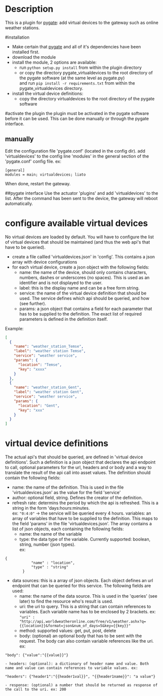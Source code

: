# Description
This is a plugin for [pygate](https://github.com/allthingstalk/pygate): add virtual devices to the gateway such as online weather stations.

#installation


- Make certain that [pygate](https://github.com/allthingstalk/pygate) and all of it's dependencies have been installed first.
- download the module
- install the module, 2 options are available:
	- run `python setup.py install` from within the plugin directory  
	- or copy the directory pygate_virtualdevices to the root directory of the pygate software (at the same level as pygate.py)  
and run `pip install -r requirements.txt` from within the pygate_virtualdevices directory.
- install the virtual device definitions:
	- copy the directory virtualdevices to the root directory of the pygate software

#activate the plugin
the plugin must be activated in the pygate software before it can be used. This can be done manually or through the pygate interface.

## manually
Edit the configuration file 'pygate.conf' (located in the config dir).
add 'virtualdevices' to the config line 'modules' in the general section of the 'pygate.conf' config file. ex:  
    
	[general]  
    modules = main; virtualdevices; liato
When done, restart the gateway.

##pygate interface
Use the actuator 'plugins' and add 'virtualdevices' to the list. After the command has been sent to the device, the gateway will reboot automatically.

# configure available virtual devices
No virtual devices are loaded by default. You will have to configure the list of virtual devices that should be maintained (and thus the web api's that have to be queried).

- create a file callled 'virtualdevices.json' in 'config'. This contains a json array with device configurations
- for each virtual device, create a json object with the following fields:
	- name: the name of the device, should only contains characters, numbers, dashes or underscores (no spaces). This is used as an identifier and is not displayed to the user.
	- label: this is the display name and can be a free form string.
	- service: the name of the virtual device definition that should be used. The service defines which api should be queried, and how (see further).
	- params: a json object that contains a field for each parameter that has to be supplied to the definition. The exact list of required parameters is defined in the definition itself.

Example:

```json
[
  {
    "name": "weather_station_Temse",
    "label": "weather station Temse",
    "service": "weather service",
    "params": {
      "location": "Temse",
      "key": "xxxx"
    }
  },
  {
    "name": "weather_station_Gent",
    "label": "weather station Gent",
    "service": "weather service",
    "params": {
      "location": "Gent",
      "key": "xxx"
    }
  }
]
```

# virtual device definitions
The actual api's that should be queried, are defined in 'virtual device definitions'. Such a definition is a json object that declares the api endpoint to call, optional parameters for the url, headers and or body and a way to translate the result of the api call into asset values.
The definition should contain the following fields:

- name: the name of the definition. This is used in the file 'virtualdevices.json' as the value for the field 'service'
- author: optional field, string. Defines the creator of the definition.
- refresh rate: determins the period by which the api is refreshed. This is a string in the form 'days:hours:minutes.  
ex: `"0:4:0"` -> the service will be queried every 4 hours.
variables: an array of variables that have to be supplied to the definition. This maps to the field 'params' in the file 'virtualdevices.json'. The array contains a list of json objects, each containing the following fields:
	- name: the name of the variable
	- type: the data type of the variable. Currently supported: boolean, string, number (json types).  
ex:
```
{
			"name" : "location",
			"type" : "string"
		}
```
- data sources: this is a array of json objects. Each object defines an url endpoint that can be queried for this service. The following fields are used:
	- name: the name of the data source. This is used in the 'queries' (see later) to find the resource who's result is used.
	- uri: the uri to query. This is a string that can contain references to variables. Each variable name has to be enclosed by 2 brackets. ex:  `"uri" : "http://api.worldweatheronline.com/free/v1/weather.ashx?q={{location}}&format=json&num_of_days=5&key={{key}}"`
	- method: supported values: get, put, post, delete
	- body: (optional) an optional body that has to be sent with the request. The body can also contain variable references like the uri.  ex:  
```
"body": {"value":"{{value}}"}
```
	- headers: (optional): a dictionary of header name and value. Both name and value can contain references to variable values. ex:  
```
"headers": {"header1":"{{header1val}}", "{{header1name}}": "a value"}
```
	- response: (optional) a number that should be returned as response of the call to the uri. ex: 200


